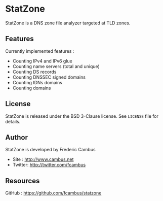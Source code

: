 # StatZone

StatZone is a DNS zone file analyzer targeted at TLD zones.

## Features

Currently implemented features :

- Counting IPv4 and IPv6 glue
- Counting name servers (total and unique)
- Counting DS records
- Counting DNSSEC signed domains
- Counting IDNs domains
- Counting domains

## License

StatZone is released under the BSD 3-Clause license. See `LICENSE` file for details.

## Author

StatZone is developed by Frederic Cambus

- Site : http://www.cambus.net
- Twitter: http://twitter.com/fcambus

## Resources

GitHub : https://github.com/fcambus/statzone

